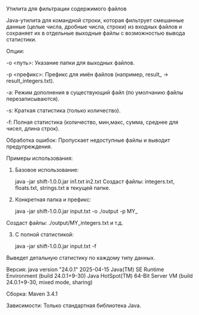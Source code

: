 Утилита для фильтрации содержимого файлов

Java-утилита для командной строки, которая фильтрует смешанные данные (целые числа, дробные числа, строки) из входных файлов и сохраняет их в отдельные выходные файлы с возможностью вывода статистики.

Опции:

-o <путь>: Указание папки для выходных файлов.

-p <префикс>: Префикс для имён файлов (например, result_ → result_integers.txt).

-a: Режим дополнения в существующий файл (по умолчанию файлы перезаписываются).

-s: Краткая статистика (только количество).

-f: Полная статистика (количество, мин,макс, сумма, среднее для чисел, длина строк).

   Обработка ошибок: Пропускает недоступные файлы и выводит предупреждения.


Примеры использования:
1. Базовое использование:

   java -jar shift-1.0.0.jar in1.txt in2.txt
Создаст файлы: integers.txt, floats.txt, strings.txt в текущей папке.

2. Конкретная папка и префикс:

   java -jar shift-1.0.0.jar input.txt -o ./output -p MY_ 

Создаст файлы: ./output/MY_integers.txt и т.д.

3. С полной статистикой:

   java -jar shift-1.0.0.jar input.txt -f

Выведет детальную статистику по каждому типу данных.






Версия: java version "24.0.1" 2025-04-15
Java(TM) SE Runtime Environment (build 24.0.1+9-30)
Java HotSpot(TM) 64-Bit Server VM (build 24.0.1+9-30, mixed mode, sharing)

Сборка: Maven 3.4.1

Зависимости: Только стандартная библиотека Java.  